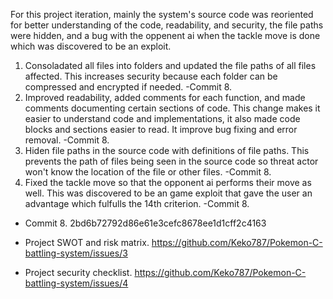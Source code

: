 For this project iteration, mainly the system's source code was reoriented for better understanding of the code, readability, and security, the file paths were hidden, 
and a bug with the oppenent ai when the tackle move is done which was discovered to be an exploit.

1. Consoladated all files into folders and updated the file paths of all files affected. This increases security because each folder can be compressed and encrypted if needed. -Commit 8.
2. Improved readability, added comments for each function, and made comments documenting certain sections of code. This change makes it easier to understand code and implementations, it also made code blocks and sections easier to read. It improve bug fixing and error removal. -Commit 8.
3. Hiden file paths in the source code with definitions of file paths. This prevents the path of files being seen in the source code so threat actor won't know the location of the file or other files. -Commit 8.
4. Fixed the tackle move so that the opponent ai performs their move as well. This was discovered to be an game exploit that gave the user an advantage which fulfulls the 14th criterion. -Commit 8.

- Commit 8. 2bd6b72792d86e61e3cefc8678ee1d1cff2c4163

- Project SWOT and risk matrix.  https://github.com/Keko787/Pokemon-C-battling-system/issues/3
- Project security checklist.  https://github.com/Keko787/Pokemon-C-battling-system/issues/4
